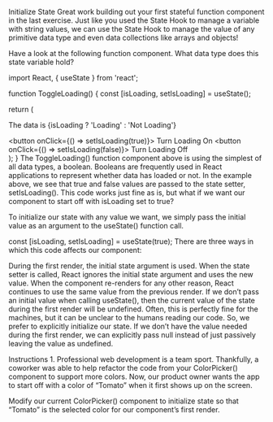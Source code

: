 Initialize State
Great work building out your first stateful function component in the last exercise. Just like you used the State Hook to manage a variable with string values, we can use the State Hook to manage the value of any primitive data type and even data collections like arrays and objects!

Have a look at the following function component. What data type does this state variable hold?

import React, { useState } from 'react';
 
function ToggleLoading() {
  const [isLoading, setIsLoading] = useState();
 
  return (
    <div>
      <p>The data is {isLoading ? 'Loading' : 'Not Loading'}</p>
      <button onClick={() => setIsLoading(true)}>
        Turn Loading On
      </button>
      <button onClick={() => setIsLoading(false)}>
        Turn Loading Off
      </button>
    </div>
  );
}
The ToggleLoading() function component above is using the simplest of all data types, a boolean. Booleans are frequently used in React applications to represent whether data has loaded or not. In the example above, we see that true and false values are passed to the state setter, setIsLoading(). This code works just fine as is, but what if we want our component to start off with isLoading set to true?

To initialize our state with any value we want, we simply pass the initial value as an argument to the useState() function call.

const [isLoading, setIsLoading] = useState(true);
There are three ways in which this code affects our component:

During the first render, the initial state argument is used.
When the state setter is called, React ignores the initial state argument and uses the new value.
When the component re-renders for any other reason, React continues to use the same value from the previous render.
If we don’t pass an initial value when calling useState(), then the current value of the state during the first render will be undefined. Often, this is perfectly fine for the machines, but it can be unclear to the humans reading our code. So, we prefer to explicitly initialize our state. If we don’t have the value needed during the first render, we can explicitly pass null instead of just passively leaving the value as undefined.

Instructions
1.
Professional web development is a team sport. Thankfully, a coworker was able to help refactor the code from your ColorPicker() component to support more colors. Now, our product owner wants the app to start off with a color of “Tomato” when it first shows up on the screen.

Modify our current ColorPicker() component to initialize state so that “Tomato” is the selected color for our component’s first render.
